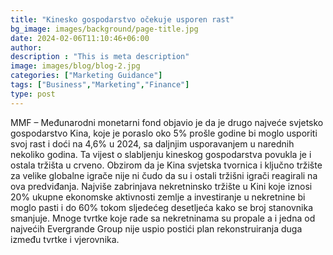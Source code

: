 ```yaml
---
title: "Kinesko gospodarstvo očekuje usporen rast"
bg_image: images/background/page-title.jpg
date: 2024-02-06T11:10:46+06:00
author: 
description : "This is meta description"
image: images/blog/blog-2.jpg
categories: ["Marketing Guidance"]
tags: ["Business","Marketing","Finance"]
type: post
---
```


MMF – Međunarodni monetarni fond objavio je da je drugo najveće svjetsko gospodarstvo Kina, koje je poraslo oko 5% prošle godine bi moglo usporiti svoj rast i doći na 4,6% u 2024, sa daljnjim usporavanjem u narednih nekoliko godina.
Ta vijest o slabljenju kineskog gospodarstva povukla je i ostala tržišta u crveno. Obzirom da je Kina svjetska tvornica i ključno tržište za velike globalne igrače nije ni čudo da su i ostali tržišni igrači reagirali na ova predviđanja.
Najviše zabrinjava nekretninsko tržište u Kini koje iznosi 20% ukupne ekonomske aktivnosti zemlje a investiranje u nekretnine bi moglo pasti i do 60% tokom sljedećeg desetljeća kako se broj stanovnika smanjuje.
Mnoge tvrtke koje rade sa nekretninama su propale a i jedna od najvećih Evergrande Group nije uspio postići plan rekonstruiranja duga između tvrtke i vjerovnika.

